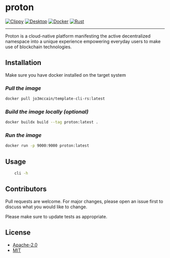 # proton

[![Clippy](https://github.com/scattered-systems/proton/actions/workflows/clippy.yml/badge.svg)](https://github.com/scattered-systems/proton/actions/workflows/clippy.yml)
[![Desktop](https://github.com/scattered-systems/proton/actions/workflows/desktop.yml/badge.svg)](https://github.com/scattered-systems/proton/actions/workflows/desktop.yml)
[![Docker](https://github.com/scattered-systems/proton/actions/workflows/docker.yml/badge.svg)](https://github.com/scattered-systems/proton/actions/workflows/docker.yml)
[![Rust](https://github.com/scattered-systems/proton/actions/workflows/rust.yml/badge.svg)](https://github.com/scattered-systems/proton/actions/workflows/rust.yml)

***

Proton is a cloud-native platform manifesting the active decentralized namespace into a unique experience empowering everyday users to make use of blockchain technologies.

## Installation

Make sure you have docker installed on the target system

### *Pull the image*

```bash
docker pull jo3mccain/template-cli-rs:latest
```

### *Build the image locally (optional)*

```bash
docker buildx build --tag proton:latest .
```

### *Run the image*

```bash
docker run -p 9000:9000 proton:latest
```

## Usage

```bash
    cli -h 
```

## Contributors

Pull requests are welcome. For major changes, please open an issue first to discuss what you would like to change.

Please make sure to update tests as appropriate.

## License

* [Apache-2.0](https://choosealicense.com/licenses/apache-2.0/)
* [MIT](https://choosealicense.com/licenses/mit/)
